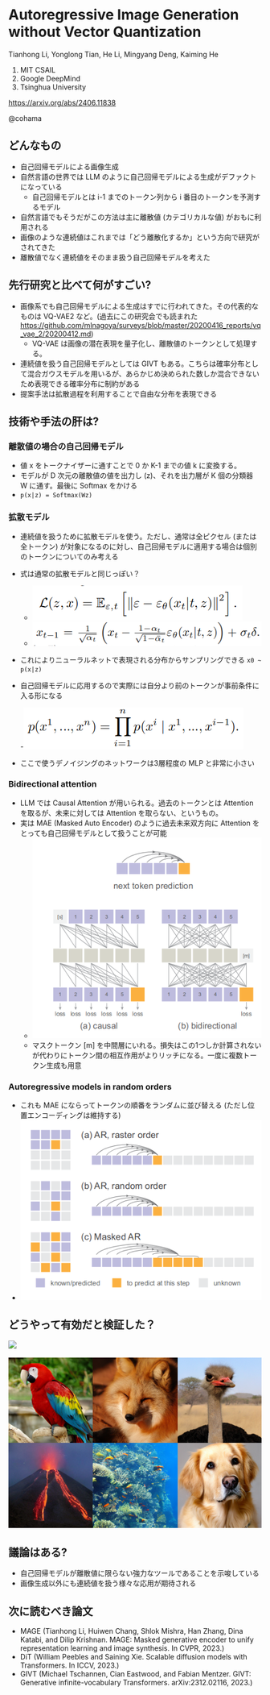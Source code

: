 Autoregressive Image Generation without Vector Quantization
======

Tianhong Li, Yonglong Tian, He Li, Mingyang Deng, Kaiming He

1. MIT CSAIL
2. Google DeepMind
3. Tsinghua University

https://arxiv.org/abs/2406.11838

@cohama

## どんなもの

- 自己回帰モデルによる画像生成
- 自然言語の世界では LLM のように自己回帰モデルによる生成がデファクトになっている
  - 自己回帰モデルとは i-1 までのトークン列から i 番目のトークンを予測するモデル
- 自然言語でもそうだがこの方法は主に離散値 (カテゴリカルな値) がおもに利用される
- 画像のような連続値はこれまでは「どう離散化するか」という方向で研究がされてきた
- 離散値でなく連続値をそのまま扱う自己回帰モデルを考えた

## 先行研究と比べて何がすごい?

- 画像系でも自己回帰モデルによる生成はすでに行われてきた。その代表的なものは VQ-VAE2 など。(過去にこの研究会でも読まれた https://github.com/mlnagoya/surveys/blob/master/20200416_reports/vq_vae_2/20200412.md)
  - VQ-VAE は画像の潜在表現を量子化し、離散値のトークンとして処理する。
- 連続値を扱う自己回帰モデルとしては GIVT もある。こちらは確率分布として混合ガウスモデルを用いるが、あらかじめ決められた数しか混合できないため表現できる確率分布に制約がある
- 提案手法は拡散過程を利用することで自由な分布を表現できる


## 技術や手法の肝は?

### 離散値の場合の自己回帰モデル

- 値 x をトークナイザーに通すことで 0 か K-1 までの値 k に変換する。
- モデルが D 次元の離散値の値を出力し (z)、それを出力層が K 個の分類器 W に通す。最後に Softmax をかける
- `p(x|z) = Softmax(Wz)`

### 拡散モデル

- 連続値を扱うために拡散モデルを使う。ただし、通常は全ピクセル (または全トークン) が対象になるのに対し、自己回帰モデルに適用する場合は個別のトークンについてのみ考える
- 式は通常の拡散モデルと同じっぽい？
  - ![](mar/diff_loss.png)
  - ![](mar/diffusion_sample.png)

- これによりニューラルネットで表現される分布からサンプリングできる `x0 ~ p(x|z)`

- 自己回帰モデルに応用するので実際には自分より前のトークンが事前条件に入る形になる

  -![](mar/diffusion_ar.png)

- ここで使うデノイジングのネットワークは3層程度の MLP と非常に小さい

### Bidirectional attention

- LLM では Causal Attention が用いられる。過去のトークンとは Attention を取るが、未来に対しては Attention を取らない、というもの。
- 実は MAE (Masked Auto Encoder) のように過去未来双方向に Attention をとっても自己回帰モデルとして扱うことが可能
  - ![](mar/bidirectional.png)
  - マスクトークン [m] を中間層にいれる。損失はこの1つしか計算されないが代わりにトークン間の相互作用がよりリッチになる。一度に複数トークン生成も用意

### Autoregressive models in random orders

- これも MAE にならってトークンの順番をランダムに並び替える (ただし位置エンコーディングは維持する)
- ![](mar/mar.png)


## どうやって有効だと検証した？

![](mar/result1.png)

![](mar/qualitative_result.png)

## 議論はある?

* 自己回帰モデルが離散値に限らない強力なツールであることを示唆している
* 画像生成以外にも連続値を扱う様々な応用が期待される

## 次に読むべき論文
- MAGE (Tianhong Li, Huiwen Chang, Shlok Mishra, Han Zhang, Dina Katabi, and Dilip Krishnan. MAGE: Masked generative encoder to unify representation learning and image synthesis. In CVPR, 2023.)
- DiT (William Peebles and Saining Xie. Scalable diffusion models with Transformers. In ICCV, 2023.)
- GIVT (Michael Tschannen, Cian Eastwood, and Fabian Mentzer. GIVT: Generative infinite-vocabulary Transformers. arXiv:2312.02116, 2023.)

